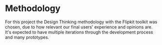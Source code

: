 # Methodology

For this project the Design Thinking methodology with the Flipkit toolkit was chosen, due to how relevant our final users' experience and opinions are. It's expected to have multiple iterations through the development process and many prototypes.